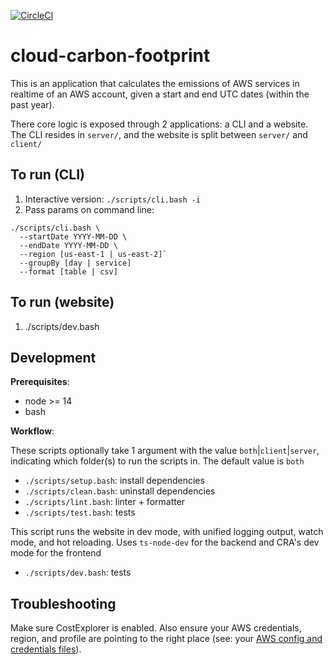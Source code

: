 [![CircleCI](https://circleci.com/gh/dtoakley-tw/cloud-carbon-footprint.svg?style=shield&circle-token=38b9b1f6f25130adb690aaee3674a17f1bff9ac4)](https://circleci.com/gh/dtoakley-tw/cloud-carbon-footprint/tree/trunk)

# cloud-carbon-footprint

This is an application that calculates the emissions of AWS services in realtime of an AWS account, given a start and end UTC dates (within the past year).

There core logic is exposed through 2 applications: a CLI and a website. The CLI resides in `server/`, and the website is split between `server/` and `client/`

## To run (CLI)
  1. Interactive version: `./scripts/cli.bash -i`
  2. Pass params on command line: 
  ```
  ./scripts/cli.bash \
    --startDate YYYY-MM-DD \
    --endDate YYYY-MM-DD \
    --region [us-east-1 | us-east-2]`
    --groupBy [day | service]
    --format [table | csv]
  ```

## To run (website)
  1. ./scripts/dev.bash

## Development
**Prerequisites**:
  - node >= 14
  - bash

**Workflow**:

These scripts optionally take 1 argument with the value `both`|`client`|`server`, indicating which folder(s) to run the scripts in. The default value is `both`
  - `./scripts/setup.bash`: install dependencies
  - `./scripts/clean.bash`: uninstall dependencies
  - `./scripts/lint.bash`: linter + formatter
  - `./scripts/test.bash`: tests

This script runs the website in dev mode, with unified logging output, watch mode, and hot reloading. Uses `ts-node-dev` for the backend and CRA's dev mode for the frontend
  - `./scripts/dev.bash`: tests

## Troubleshooting
Make sure CostExplorer is enabled. Also ensure your AWS credentials, region, and profile are pointing to the right place (see: your [AWS config and credentials files](https://docs.aws.amazon.com/cli/latest/userguide/cli-configure-profiles.html)).
